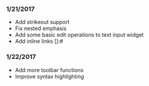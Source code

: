 ### 1/21/2017 ###
 + Add strikeout support
 + Fix nested emphasis
 + Add some basic edit operations to text input widget
 + Add inline links [<dest>]:#<name>

### 1/22/2017 ###
 + Add more toolbar functions
 + Improve syntax highlighting
